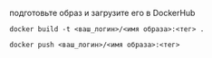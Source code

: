 подготовьте образ и загрузите его в DockerHub

```
docker build -t <ваш_логин>/<имя образа>:<тег> .

docker push <ваш_логин>/<имя образа>:<тег>
```